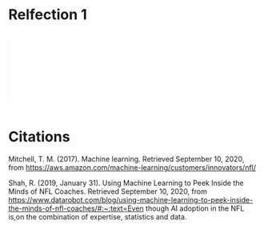 # Relfection 1

![](Data_science_reflection.pdf)

# Citations

Mitchell, T. M. (2017). Machine learning. Retrieved September 10, 2020, from https://aws.amazon.com/machine-learning/customers/innovators/nfl/

Shah, R. (2019, January 31). Using Machine Learning to Peek Inside the Minds of NFL Coaches. Retrieved September 10, 2020, from https://www.datarobot.com/blog/using-machine-learning-to-peek-inside-the-minds-of-nfl-coaches/#:~:text=Even though AI adoption in the NFL is,on the combination of expertise, statistics and data.



